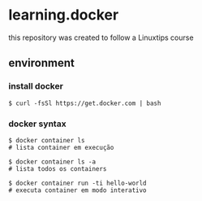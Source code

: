 # learning.docker

this repository was created to follow a Linuxtips course

## environment
### install docker
```
$ curl -fsSl https://get.docker.com | bash
```

### docker syntax
```
$ docker container ls    
# lista container em execução

$ docker container ls -a    
# lista todos os containers

$ docker container run -ti hello-world    
# executa container em modo interativo
```
